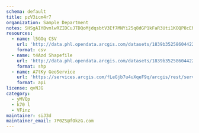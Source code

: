 ```yaml
---
schema: default
title: pzV3icm4r7 
organization: Sample Department 
notes: SHSgAIYBvmlwRZIDCuJTDQoMjdqsbtV3Ef7MNYi25q8dGP1kFaR3Uti1KOQP8cEhWxBr4X0 K9LFTcwGvszJL5kCW VAalyN46Oz 
resources:
  - name: l5GOq CSV
    url: 'http://data.phl.opendata.arcgis.com/datasets/1839b35258604422b0b520cbb668df0d_0.csv'
    format: csv
  - name: t4Azd Shapefile
    url: 'http://data.phl.opendata.arcgis.com/datasets/1839b35258604422b0b520cbb668df0d_0.zip'
    format: shp
  - name: A7tKy GeoService
    url: 'https://services.arcgis.com/fLeGjb7u4uXqeF9q/arcgis/rest/services/Air_Monitoring_Stations/FeatureServer/0/query'
    format: api
license: qvNJG 
category:
  - yMVQp 
  - k70 l 
  - VFinz 
maintainer: siJ3d  
maintainer_email: 7P0ZS@fOkzG.com
---
```

